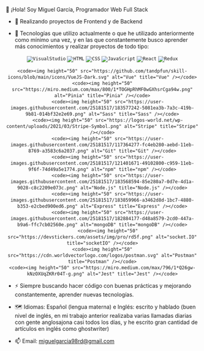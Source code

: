 👋 ¡Hola! Soy Miguel García, Programador Web Full Stack

- 🔭 Realizando proyectos de Frontend y de Backend

- 🌱 Tecnologías que utilizo actualmente o que he utilizado anteriormente como mínimo una vez, y en las que constantemente busco aprender más conocimientos y realizar proyectos de todo tipo:

<div align="center">
			<code><img height="50" src="https://user-images.githubusercontent.com/25181517/182618272-390ab138-7b29-44a0-85a2-62633957d815.png" alt="VisualStudio" title="VisualStudio" /></code>
			<code><img height="50" src="https://user-images.githubusercontent.com/25181517/117447535-f00a3a00-af3d-11eb-89bf-45aaf56dbaf1.png" alt="HTML" title="HTML" /></code>
		<code><img height="50" src="https://user-images.githubusercontent.com/25181517/183898674-75a4a1b1-f960-4ea9-abcb-637170a00a75.png" alt="CSS" title="CSS" /></code>
		<code><img height="50" src="https://user-images.githubusercontent.com/25181517/117447155-6a868a00-af3d-11eb-9cfe-245df15c9f3f.png" alt="JavaScript" title="JavaScript" /></code>
		<code><img height="50" src="https://user-images.githubusercontent.com/25181517/183897015-94a058a6-b86e-4e42-a37f-bf92061753e5.png" alt="React" title="React" /></code>
		<code><img height="50" src="https://digital55.com/wp-content/uploads/2022/01/Cuando_y_por_que_debo_usar_redux_en_mis_proyectos_frontend.jpg" alt="Redux" title="Redux" /></code>
		
	<code><img height="50" src="https://github.com/tandpfun/skill-icons/blob/main/icons/VueJS-Dark.svg" alt="Vue" title="Vue" /></code>
	<code><img height="50" src="https://miro.medium.com/max/800/1*TOGHpRhMF0wGXhsrCga94w.png" alt="Pinia" title="Pinia" /></code>
		<code><img height="50" src="https://user-images.githubusercontent.com/25181517/183577242-5081ea3b-7a3c-419b-9b81-014bf32e2e69.png" alt="Sass" title="Sass" /></code>
		<code><img height="50" src="https://logos-world.net/wp-content/uploads/2021/03/Stripe-Symbol.png" alt="Stripe" title="Stripe" /></code>
		<code><img height="50" src="https://user-images.githubusercontent.com/25181517/117364277-fc4eb280-aebd-11eb-8769-a3583c6a2037.png" alt="Git" title="Git" /></code>
		<code><img height="50" src="https://user-images.githubusercontent.com/25181517/121401671-49102800-c959-11eb-9f6f-74d49a5e1774.png" alt="npm" title="npm" /></code>
		<code><img height="50" src="https://user-images.githubusercontent.com/25181517/183568594-85e280a7-0d7e-4d1a-9028-c8c2209e073c.png" alt="Node.js" title="Node.js" /></code>
		<code><img height="50" src="https://user-images.githubusercontent.com/25181517/183859966-a3462d8d-1bc7-4880-b353-e2cbed900ed6.png" alt="Express" title="Express" /></code>
		<code><img height="50" src="https://user-images.githubusercontent.com/25181517/182884177-d48a8579-2cd0-447a-b9a6-ffc7cb02560e.png" alt="mongoDB" title="mongoDB" /></code>
		<code><img height="50" src="https://devstickers.com/assets/img/pro/rd5f.png" alt="socket.IO" title="socketIO" /></code>
	<code><img height="50" src="https://cdn.worldvectorlogo.com/logos/postman.svg" alt="Postman" title="Postman" /></code>
	<code><img height="50" src="https://miro.medium.com/max/796/1*Q26gw-kNzOXUqZKRr04T-g.png" alt="Jest" title="Jest" /></code>
	
</div>



- ⚡ Siempre buscando hacer código con buenas prácticas y mejorando constantemente, aprender nuevas tecnologías.


- 🗺️ Idiomas: Español (lengua materna) e Inglés: escrito y hablado (buen nivel de inglés, en mi trabajo anterior realizaba varias llamadas diarias con gente anglosajona casi todos los días, y he escrito gran cantidad de artículos en inglés como ghostwriter)


- 📫 Email: miguelgarcia98rd@gmail.com 
